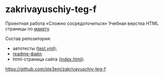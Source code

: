 # zakrivayuschiy-teg-f

Проектная работа «Сложно сосредоточиться»
Учебная верстка HTML страницы по [макету](https://www.figma.com/design/JQhPLs2COLIeZtAtlsBS34/%238-%3C%2F%D0%B7%D0%B0%D0%BA%D1%80%D1%8B%D0%B2%D0%B0%D1%8E%D1%89%D0%B8%D0%B9-%D1%82%D0%B5%D0%B3%3E?node-id=801-11&t=HUnA9HX0q2znyFII-0)

Состав репозитория:

- автотесты ([test.yml](https://github.com/ste3em/zakrivayuschiy-teg-f/actions/workflows/tests.yml));
- [readme-файл](https://github.com/ste3em/zakrivayuschiy-teg-f/blob/main/README.md);
- html-страница сайта ([index.html](https://github.com/ste3em/zakrivayuschiy-teg-f/blob/main/index.html)).

<https://github.com/ste3em/zakrivayuschiy-teg-f>
